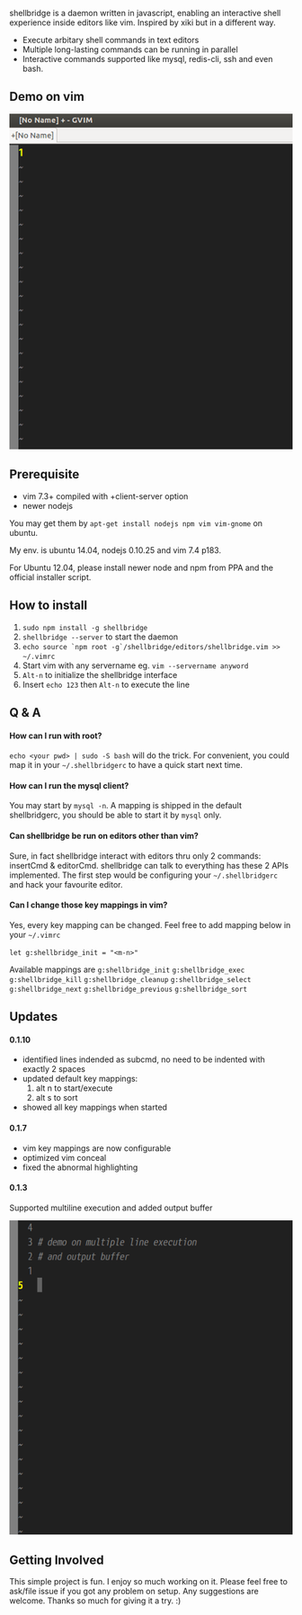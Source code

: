 shellbridge is a daemon written in javascript, enabling an interactive shell experience inside editors like vim. Inspired by xiki but in a different way.

* Execute arbitary shell commands in text editors
* Multiple long-lasting commands can be running in parallel
* Interactive commands supported like mysql, redis-cli, ssh and even bash.


Demo on vim
-----------

![alt tag](https://raw.githubusercontent.com/lokikl/shellbridge/master/demo/vim-demo.gif)


Prerequisite
------------

* vim 7.3+ compiled with +client-server option
* newer nodejs

You may get them by `apt-get install nodejs npm vim vim-gnome` on ubuntu.

My env. is ubuntu 14.04, nodejs 0.10.25 and vim 7.4 p183.

For Ubuntu 12.04, please install newer node and npm from PPA and the official installer script.


How to install
--------------

1. `sudo npm install -g shellbridge`
2. `shellbridge --server` to start the daemon
3. ``echo source `npm root -g`/shellbridge/editors/shellbridge.vim >> ~/.vimrc``
4. Start vim with any servername eg. `vim --servername anyword`
5. `Alt-n` to initialize the shellbridge interface
6. Insert `echo 123` then `Alt-n` to execute the line


Q & A
-----

#### How can I run with root?

`echo <your pwd> | sudo -S bash` will do the trick. For convenient, you could map it in your `~/.shellbridgerc` to have a quick start next time.

#### How can I run the mysql client?

You may start by `mysql -n`. A mapping is shipped in the default shellbridgerc, you should be able to start it by `mysql` only. 

#### Can shellbridge be run on editors other than vim?

Sure, in fact shellbridge interact with editors thru only 2 commands: insertCmd & editorCmd. shellbridge can talk to everything has these 2 APIs implemented. The first step would be configuring your `~/.shellbridgerc` and hack your favourite editor.

#### Can I change those key mappings in vim?

Yes, every key mapping can be changed. Feel free to add mapping below in your `~/.vimrc`

`let g:shellbridge_init = "<m-n>"`

Available mappings are
`g:shellbridge_init`
`g:shellbridge_exec`
`g:shellbridge_kill`
`g:shellbridge_cleanup`
`g:shellbridge_select`
`g:shellbridge_next`
`g:shellbridge_previous`
`g:shellbridge_sort`



Updates
-------

#### 0.1.10

* identified lines indended as subcmd, no need to be indented with exactly 2 spaces
* updated default key mappings:
  1. alt n to start/execute
  2. alt s to sort
* showed all key mappings when started

#### 0.1.7

* vim key mappings are now configurable
* optimized vim conceal
* fixed the abnormal highlighting


#### 0.1.3

Supported multiline execution and added output buffer

![alt tag](https://raw.githubusercontent.com/lokikl/shellbridge/master/demo/multiline_output_buffer.gif)


Getting Involved
----------------

This simple project is fun. I enjoy so much working on it. Please feel free to ask/file issue if you got any problem on setup. Any suggestions are welcome. Thanks so much for giving it a try. :)

